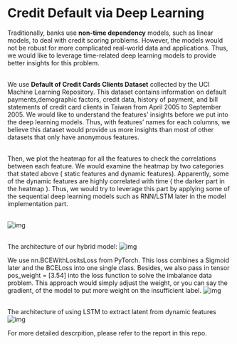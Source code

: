 # Credit Default via Deep Learning

Traditionally, banks use **non-time dependency** models, such as linear models, to deal with credit scoring problems. However, the models would not be robust for more complicated real-world data and applications. Thus, we would like to leverage time-related deep learning models to provide better insights for this problem.

<br> We use **Default of Credit Cards Clients Dataset** collected by the UCI Machine Learning Repository. This dataset contains information on default payments,demographic factors, credit data, history of payment, and bill statements of credit card clients in Taiwan from April 2005 to September 2005. We would like to understand the features' insights before we put into the deep learning models. Thus, with features’ names for each columns, we believe this dataset would provide us more insights than most of other datasets that only have anonymous features.

<br> Then, we plot the heatmap for all the features to check the correlations
between each feature. We would examine the heatmap by two categories
that stated above ( static features and dynamic features). Apparently,
some of the dynamic features are highly correlated with time ( the
darker part in the heatmap ). Thus, we would try to leverage this part by
applying some of the sequential deep learning models such as RNN/LSTM
later in the model implementation part.

<br> ![img](https://i.imgur.com/pess7uV.png)

<br> The architecture of our hybrid model: 
![img](https://i.imgur.com/pei6Ef7.png)

We use nn.BCEWithLositsLoss from PyTorch. This loss combines a Sigmoid later and the BCELoss into one single
class. Besides, we also pass in tensor pos_weight = [3.54] into the loss
function to solve the imbalance data problem. This approach would simply adjust the weight, or you can say the gradient, of the model to
put more weight on the insufficient label.
![img](https://i.imgur.com/ftsEHIw.png)

<br> The architecture of using LSTM to extract latent from dynamic features
![img](https://i.imgur.com/ep2Jdpr.png)

For more detailed descrpition, please refer to the report in this repo.
